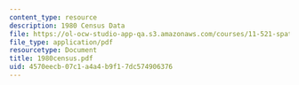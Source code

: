 ```yaml
---
content_type: resource
description: 1980 Census Data
file: https://ol-ocw-studio-app-qa.s3.amazonaws.com/courses/11-521-spatial-database-management-and-advanced-geographic-information-systems-spring-2003/4570eecb07c1a4a4b9f17dc574906376_1980census.pdf
file_type: application/pdf
resourcetype: Document
title: 1980census.pdf
uid: 4570eecb-07c1-a4a4-b9f1-7dc574906376
---
```

